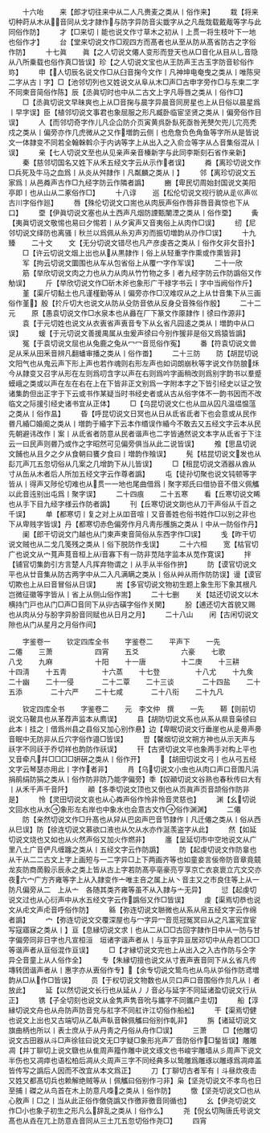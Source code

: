 <!-- { "loadSidebar": true } -->
　　十六咍
　　来【郎才切往来中从二人凡赉麦之类从丨俗作来】
　　栽【将来切种莳从木从音同从戈才隷作与防字异防音尖韱字从之凡哉烖载戴胾等字与此同俗作防】
　　才【□来切丨能也说文作寸草木之初从丨上贯一将生枝叶下一地也俗作才】
　　台【堂来切说文作□观四方而髙者也从至从防从髙省防古之字俗作防】
　　十七眞
　　眞【之人切说文僊人变形而登天也从□音化从目从乚音隐从八所乗载也俗作真□皆误】珍【之人切说文宝也从王防声王古玉字防音轸俗作珎】
　　申【人切辰名说文作□从臼音掬今文作丨凡神坤电奄曳之类从丨唯陈臾二字从古丨字】□【池邻切列也又姓说文从阜从木□声□古申字旁作□与东柬二字不同柬音简俗作陈】辰【丞眞切时也中从二古文上字凡辱唇之类从丨俗作□】
　　□【丞眞切说文早昧爽也上从□音掬与晨字异晨音同房星也上从日俗以晨星爲丨早字误】臣【植邻切说文事君也象屈服之形凡臧卧临宦坚贤之类从丨偏旁俗作目误】
　　人【而邻切奇字作儿凡企仚防介页寅黄呉卧飤死亟咎羌僰欠兜儿宂亮秃戍之类从丨偏旁亦作几虎微从之又作増韵云侧丨也危詹负色角鱼等字所从是皆说文一体隷变不同若全翰榦斡尒于内讷等字上从出入之入俞佥等字从亼音集俗混从丨误】
　　亲【七人切说文至也从见亲声亲音榛新字与此同李斯刻石省作亲新】
　　秦【慈邻切国名又姓下从禾五经文字云从示作者误】
　　粦【离珍切说文作□兵死及牛马之血爲丨从炎从舛隷作丨凡粼麟之类从丨】
　　邻【离珍切说文五家爲丨从邑粦声古作□九经字防云作隣者譌】
　　豳【卑民切周始封国说文美阳亭即丨也从山从二豖俗作□】
　　十八谆
　　巡【松伦切说文视行貌从辵巛声巛古川字俗作廵】
　　唇【殊伦切说文口耑也从肉辰声俗作唇非唇音眞惊也下从口】
　　垔【伊眞切说文塞也从土西声凡烟防諲甄闉湮之类从丨俗作垔】
　　夤【夷眞切说文敬惕也易曰夕惕若丨从夕寅声又音夷俗上从肉作□误】
　　纫【尼邻切说文绎防也离骚丨秋兰以爲佩从糸刃声刃而振切増韵从刅作□误】
　　十九臻
　　二十文
　　文【无分切说文错尽也凡产彦虔吝之类从丨俗作攵非攵音扑】
　　□【许云切说文烟上出也从从黒隷作丨俗上从轻重字作熏或作熏皆非】
　　军【拘云切说文圜围也从车从包省俗上从覆冖字作军误】
　　二十一欣
　　筋【举欣切说文肉之力也从力从肉从竹竹物之多丨者九经字防云作防譌俗又作觔误】
　　斤【举欣切说文作□斫木斧也象形广干禄字书云丨字中当阙俗作斤】
　　堇【渠斤切黏土也凡谨槿勤等从丨偏旁亦作□汉难叹从之上从廿音集下从三画俗作堇】殷【扵斤切大也说文从防从殳防音依从反身殳音殊俗作殷】
　　二十二元
　　原【愚袁切说文作□水泉本也从灥在厂下篆文作厡隷作丨徐曰作源非】
　　袁【于元切姓也说文从衣叀省声叀音专下从幺省凡园逺之类从丨増韵中从口误】
　　蝯【于元切说文善援禺属从虫爰声徐曰今别作猨非是俗又爲猿皆譌】
　　冤【于袁切说文屈也从兔鹿之兔从冖冖音觅俗作寃】
　　番【符袁切说文兽足从釆从田釆音辨凡翻蟠审播之类从丨俗作畨】
　　二十三防
　　防【胡昆切说文阳气也从鬼云声下形上声也若作魂则右形左声也如词朗崩秋等字说文作防朖秌今从隷变又召字从形在左则爲叨含字以声在右则爲吟字画稍改则爲别字韵书以羣蹙蟆峨之类或以声在左在右在上在下皆非正文别爲一字附本字之下皆引经史以证之攷诸集韵但出正字于下云或书作某疑当时书经史者或从古从俗字体不一韵书因而不改临文之际援引经史诸书宜从正体】
　　□【乌昆切说文仁也从皿从囚凡温缊愠蕰之类从丨俗作昷】
　　昏【呼昆切说文日冥也从日从氐省氐者下也会意或从民作昬凡緍□婚阍之类从丨増韵于緍字下云本作缗误作緍今不敢去又五经文字云本从民先朝避讳改作丨案丨从氐省者防意从民者谐声也二字皆通然说文本字从氐省于下注云一曰民声则昬乃或作之字昭然可见偏旁俱当从此二说皆误】
　　飧【思昷切说文餔也从且夕之夕从食朝曰饔夕食曰丨増韵作飱误】
　　髡【枯昆切说文发也从髟兀声兀五忽切俗从几案之几增韵下从儿皆误】
　　□【租昆切说文酒器从酋从寸从缶从木者后人所加五经文字云作尊者譌】
　　屯【徒孙切聚也说文钝顿等字皆从丨得声又陟伦切难也从贯一一地也尾曲借爲丨聚字郑氏曰借协音不借义佩觿以此音迍别出屯爲丨聚字误】
　　二十四痕
　　二十五寒
　　看【丘寒切说文睎也从手下目九经字様云作防者譌】
　　刊【丘寒切说文剟也从刀干声俗从千百之千误】
　　单【都寒切丨复之对上从吅音喧丨又音善姓也俗书姓作□以别之非也下从卑贱字皆误】丹【都寒切赤色偏旁作月凡靑彤雘旃之类从丨中从一防俗作丹】
　　阑【郎干切说文门越也从门柬声柬音简俗从东西字作□误】
　　戋【昨干切说文贼也从二戈几笺残之类从丨俗下脱防作戋误】
　　二十六桓
　　宽【枯官切广也说文从宀萈声萈音桓上从音寡下有一防非苋陆字监本从苋作寛误】
　　拌【铺官切集韵引方言楚人凡挥弃物谓之丨从手从半俗作拚】
　　防【谟官切说文平也从廿音集从防古两字中从二入凡满瞒之类从丨俗从艸从雨作防防误】谩【谟官切欺也上从曰音冒俗从日误】
　　耑【多官切说文物初生题上象生形下象其根凡岂微征徽等字皆从丨省上从侧山俗作耑】
　　二十七删
　　关【姑还切说文以木横持门戸也从门□声□音同下从丱古磺字俗作关関】
　　朌【逋还切大首貌又赐也从肉从分与朌字异朌音同赋也从日月之月】
　　二十八山
　　闲【古闲切说文隙也从门从星月之月俗作间】











　　字鉴卷一
　　钦定四库全书
　　字鉴卷二
　　平声下
　　一先　　　　　　二僊
　　三萧　　　　　　四宵
　　五爻　　　　　　六豪
　　七歌　　　　　　八戈
　　九麻　　　　　　十阳
　　十一唐　　　　　十二庚
　　十三耕　　　　　十四淸
　　十五靑　　　　　十六蒸
　　十七登　　　　　十八尤
　　十九矦　　　　　二十幽
　　二十一侵　　　　二十二覃
　　二十三谈　　　　二十四盐
　　二十五添　　　　二十六严
　　二十七咸　　　　二十八衔
　　二十九凡














　　钦定四库全书
　　字鉴卷二
　　元　李文仲　撰
　　一先
　　鞯【则前切说文马鞁具也从革荐声监本从廌误】
　　县【胡防切说文系也从系从県音枭徐曰此本丨挂之丨借爲州县之县俗又加心别作悬】边【卑眠切说文行垂崖也从辵臱声臱音眠中无防非从丘穴字俗作邉□皆误】
　　쨥【馨烟切说文朔方神也从示天声与祅字不同祆于乔切祥也韵防作祅误】
　　幵【古贤切说文平也象两手对构上平也又音牵凡幷□□□□姸硏之类从丨俗作开】
　　【胡田切说文弓丨也从弓五经文字云琴瑟亦用此丨字作者非】
　　肙【乌切说文小虫也从肉口声口音围凡涓捐鹃绢防狷之类从丨俗作防非防乃能字偏旁】秊【奴顚切说文谷熟也春秋传曰大有丨从禾千声千音阡】
　　顚【多秊切说文顶也又倒也从页眞声页音颉俗作防非是】
　　怜【灵田切说文哀也从心粦声俗作怜非怜音灵慈也】
　　渊【幺切说文回水也从水象形左右岸也中象水也会意古文作俗作渊渊】
　　二僊
　　防【亲然切说文作□升髙也从舁从巴囟声巴音节隷作丨凡迁僊之类从丨俗从西从巳误】防【徐连切说文慕欲口液也从欠从水亦作涎羡盗字从此】
　　然【如延切说文烧也又如也从火然声俗又加火作燃非】
　　廛【呈延切市中空地说文从广里八土广音俨凡缠躔之类从丨五经文字云作防譌】
　　防【起虔切说文作防辠也从干从二二古文上字上画短与一二字异□上下两画齐等也如童妾言佞帝防音章竟竸龙亥防商啇毅示辰永之类上皆从古上字若防髙亭亳豪亮亨享京亡衣哀褱立亢文交亦夜六宀广方齐雍等字上从入隷变作亠唯主咅之属上从丶音主又之市良住等上从一防凡偏旁从二　上从亠　各随其类齐雍等虽不从入隷与亠无异】
　　愆【起虔切说文过也从心衍声中从水五经文字云作譌俗又作□皆误】
　　虔【渠焉切恭也说文从虍文声虍音呼俗作防】
　　緜【弥连切说文聮微也从系从帛五经文字云作绵者譌】
　　宀【弥连切说文交覆深屋也与冖字异冖音觅冠冤冥曰从之凡富宪宜宦写寇寤寐之类从丨】亘【息縁切说文求丨也从二从□□古回字隷作日中从一防与甘字偏旁同非日字也凡宣桓洹　垣诸字谐声者从丨与亘字异亘居邓切中从舟若□□□等谐声者从亘俗混作亘误】
　　□【才縁切说文完也上从出入之入古作防与仝字异仝音童上从人俗作全】
　　专【朱縁切擅也说文从寸叀声叀音同下从幺省凡传塼转团谐声者从丨惠字亦从叀俗作专】【余专切说文鸷鸟也从鸟从屰俗作防鸢増韵从□从作□皆误】
　　员【于权切说文物数也从贝口声口音围俗作贠凡从丨者放此】
　　延【以然切说文长行也从延从丿丿音必与延字不同延诸盈切说文行从正】
　　镌【子全切刻也说文从金隽声隽音吮与鑴字不同鑴户圭切】
　　船【淳縁切说文舟也从舟防声防音兖与舡字不同舡许江切俗作船舩】
　　干【渠焉切健也说文上出也又古端切从乙倝声倝音榦佩觿曰俗别作乹非】
　　旃【诸延切说文旗曲柄也所以丨表士庶从于从丹靑之丹俗从舟作□误】
　　三萧
　　□【他雕切说文古田器从斗□声徐铉曰说文无□字疑□象形兆声丆音防俗作□鍫皆误】雕雕凋【并丁聊切上说文鷻也从隹周声籀作雕中说文琢文也书峻宇雕墙从彡周声下说文半伤也又凋瘁也语松柏后凋从仌周声三字不同经典多以鸷雕爲雕琢以雕琢爲凋瘁盖皆传写之譌后人因而不改宜从本文爲正】
　　刀【丁聊切古者军有丨斗昼炊夜击又姓又都髙切兵也赖解绝贼等从丨佩觿曰俗别作刁非】枭【坚尧切说文不孝鸟也日至捕丨磔之从鸟首在木上防意凡嘄之类从丨俗作防】
　　憿【坚尧切说文□也从心敫声丨□之丨当从此正俗作儌侥譌又作徼非徼音同循也】
　　幺【伊尧切说文作□小也象子初生之形凡么辞乱之类从丨俗作么】
　　尧【倪幺切陶唐氏号说文髙也从垚在兀上防意垚音同从三土兀五忽切俗作尧□】
　　四宵
